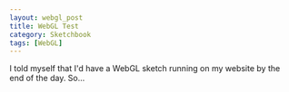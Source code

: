 ```yaml
---
layout: webgl_post
title: WebGL Test
category: Sketchbook
tags: [WebGL]
---
```


I told myself that I'd have a WebGL sketch running on my website by the end of the day. So...

<!--break-->

<canvas id="glcanvas" width="640" height="480"></canvas>
<script src="/code/sketchbook/webgl/3d-cube.js" type="text/javascript"></script>
